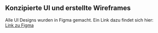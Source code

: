 ## Konzipierte UI und erstellte Wireframes

Alle UI Designs wurden in Figma gemacht. Ein Link dazu findet sich hier:
[Link zu Figma](https://www.figma.com/file/CDkj5TnTCixNgEo1Le6FaY/EP-Wireframes?type=design&node-id=0-1&mode=design&t=L5d1TUZviHeA4hgH-0)
